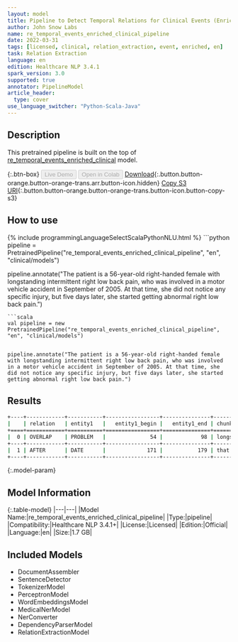 ```yaml
---
layout: model
title: Pipeline to Detect Temporal Relations for Clinical Events (Enriched)
author: John Snow Labs
name: re_temporal_events_enriched_clinical_pipeline
date: 2022-03-31
tags: [licensed, clinical, relation_extraction, event, enriched, en]
task: Relation Extraction
language: en
edition: Healthcare NLP 3.4.1
spark_version: 3.0
supported: true
annotator: PipelineModel
article_header:
  type: cover
use_language_switcher: "Python-Scala-Java"
---
```


## Description

This pretrained pipeline is built on the top of [re_temporal_events_enriched_clinical](https://nlp.johnsnowlabs.com/2020/09/28/re_temporal_events_enriched_clinical_en.html) model.

{:.btn-box}
<button class="button button-orange" disabled>Live Demo</button>
<button class="button button-orange" disabled>Open in Colab</button>
[Download](https://s3.amazonaws.com/auxdata.johnsnowlabs.com/clinical/models/re_temporal_events_enriched_clinical_pipeline_en_3.4.1_3.0_1648734605627.zip){:.button.button-orange.button-orange-trans.arr.button-icon.hidden}
[Copy S3 URI](s3://auxdata.johnsnowlabs.com/clinical/models/re_temporal_events_enriched_clinical_pipeline_en_3.4.1_3.0_1648734605627.zip){:.button.button-orange.button-orange-trans.button-icon.button-copy-s3}

## How to use



<div class="tabs-box" markdown="1">
{% include programmingLanguageSelectScalaPythonNLU.html %}
```python
pipeline = PretrainedPipeline("re_temporal_events_enriched_clinical_pipeline", "en", "clinical/models")


pipeline.annotate("The patient is a 56-year-old right-handed female with longstanding intermittent right low back pain, who was involved in a motor vehicle accident in September of 2005. At that time, she did not notice any specific injury, but five days later, she started getting abnormal right low back pain.")
```
```scala
val pipeline = new PretrainedPipeline("re_temporal_events_enriched_clinical_pipeline", "en", "clinical/models")


pipeline.annotate("The patient is a 56-year-old right-handed female with longstanding intermittent right low back pain, who was involved in a motor vehicle accident in September of 2005. At that time, she did not notice any specific injury, but five days later, she started getting abnormal right low back pain.")
```
</div>

## Results

```bash
+----+------------+-----------+-----------------+---------------+-----------------------------------------------+------------+-----------------+---------------+--------------------------+--------------+
|    | relation   | entity1   |   entity1_begin |   entity1_end | chunk1                                        | entity2    |   entity2_begin |   entity2_end | chunk2                   |   confidence |
+====+============+===========+=================+===============+===============================================+============+=================+===============+==========================+==============+
|  0 | OVERLAP    | PROBLEM   |              54 |            98 | longstanding intermittent right low back pain | OCCURRENCE |             121 |           144 | a motor vehicle accident |     0.532308 |
+----+------------+-----------+-----------------+---------------+-----------------------------------------------+------------+-----------------+---------------+--------------------------+--------------+
|  1 | AFTER      | DATE      |             171 |           179 | that time                                     | PROBLEM    |             201 |           219 | any specific injury      |     0.577288 |
+----+------------+-----------+-----------------+---------------+-----------------------------------------------+------------+-----------------+---------------+--------------------------+--------------+
```

{:.model-param}
## Model Information

{:.table-model}
|---|---|
|Model Name:|re_temporal_events_enriched_clinical_pipeline|
|Type:|pipeline|
|Compatibility:|Healthcare NLP 3.4.1+|
|License:|Licensed|
|Edition:|Official|
|Language:|en|
|Size:|1.7 GB|

## Included Models

- DocumentAssembler
- SentenceDetector
- TokenizerModel
- PerceptronModel
- WordEmbeddingsModel
- MedicalNerModel
- NerConverter
- DependencyParserModel
- RelationExtractionModel